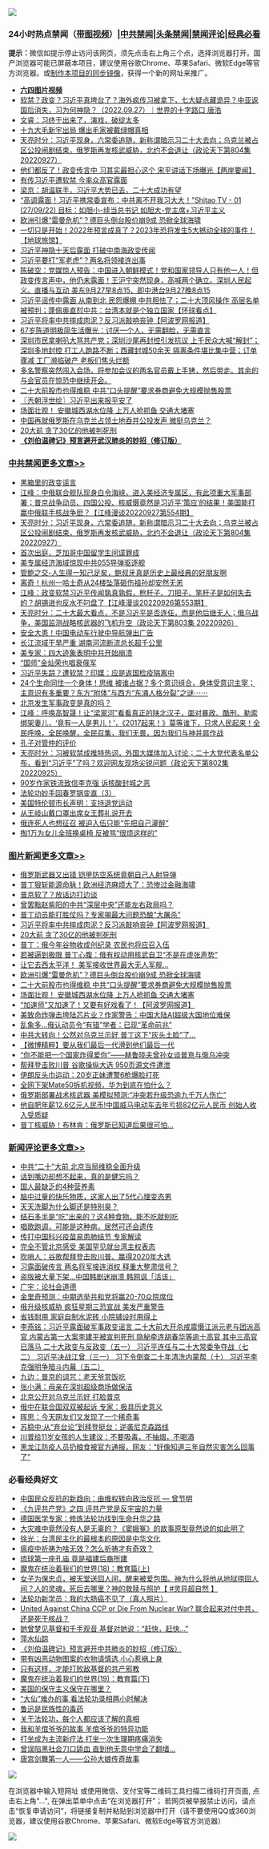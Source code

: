 ![](https://raw.githubusercontent.com/jsvpn/jsproxy/dev/64photo/fqnews-qr.jpg)

<div id="tt">
<h3>24小时热点禁闻（<a href="https://aaa.v2dns.tk/?QAjUl=BgRp5UNKRn&T5Vk=fPVH&Q59Ab=WxGE" target="_blank">带图视频</a>）|<a href="#%E4%B8%AD%E5%85%B1%E7%A6%81%E9%97%BB%E6%9B%B4%E5%A4%9A%E6%96%87%E7%AB%A0">中共禁闻</a>|<a href="#%E5%9B%BE%E7%89%87%E6%96%B0%E9%97%BB%E6%9B%B4%E5%A4%9A%E6%96%87%E7%AB%A0">头条禁闻</a>|<a href="#%E6%96%B0%E9%97%BB%E8%AF%84%E8%AE%BA%E6%9B%B4%E5%A4%9A%E6%96%87%E7%AB%A0">禁闻评论|<a href="#%E5%BF%85%E7%9C%8B%E7%BB%8F%E5%85%B8%E5%A5%BD%E6%96%87">经典必看</a></h3>
<div><b>提示：</b>微信如提示停止访问该网页，须先点击右上角三个点，选择浏览器打开。国产浏览器可能已屏蔽本项目，建议使用谷歌Chrome、苹果Safari、微软Edge等官方浏览器。或<a href="%E5%88%B6%E4%BD%9Cgit%E7%A6%81%E9%97%BB%E9%95%9C%E5%83%8F.md">制作本项目的同步镜像</a>，获得一个新的网址来推广。</div>
<ul>
<li><b><a href="http://d2.v2rss.gq/64.mp4" target="_blank">六四图片视频</a></b></li>
<li><a href="/bannedvideo/20220927/1790026.md">软禁？政变？习近平真垮台了？海外疯传习被拿下，七大疑点藏诡异？中亚返国后消失，习为何神隐？（2022.09.27）｜世界的十字路口 唐浩</a></li>
<li><a href="/bannedvideo/20220927/1790076.md">文睿：习终于出来了，演戏，破绽太多</a></li>
<li><a href="/lifebaike/20220928/1790230.md">十九大毛新宇出局 爆出毛家被戴绿帽真相</a></li>
<li><a href="/cbnews/20220928/1790302.md">天亮时分：习近平现身，六常委追随，新称谓暗示习二十大去向；乌克兰被占区公投闹剧结束，俄罗斯再发核武威胁，北约不会退让（政论天下第804集 20220927）</a></li>
<li><a href="/bannedvideo/20220927/1790040.md">他们都反了！政变传言中 习其实最担心这个 宋平讲话下场曝光【两岸要闻】</a></li>
<li><a href="/headline/20220927/1790127.md">有传习近平遭软禁 今率众高官露面</a></li>
<li><a href="/baitai/20220928/1790170.md">梁京：胡温联手，习近平大势已去，二十大成功有望</a></li>
<li><a href="/bannedvideo/20220928/1790144.md">“高调露面！习近平携常委宣布：中共离不开我习大大！”Shitao TV - 01 (27/09/22) 目标：如胆小-续当总书记 如胆大-党主席+习近平主义</a></li>
<li><a href="/topimagenews/20220927/1790025.md">欧洲引爆“雷曼危机”？德巨头倒台股价崩9成 恐掀全球海啸</a></li>
<li><a href="/bannedvideo/20220927/1790009.md">一切只是开始！2022年预言成真了？2023年恐将发生5大撼动全球的事件！【地球旅馆】</a></li>
<li><a href="/ssgc/20220928/1790157.md">习近平神隐十天后露面 打破中南海政变传闻</a></li>
<li><a href="/comments/20220927/1790042.md">习近平要打“军老虎”？两名将领接连出事</a></li>
<li><a href="/bannedvideo/20220927/1790029.md">陈破空：党媒惊人预告：中国进入朝鲜模式！党和国家领导人只有他一人！但政变传言声中，他仍未露面！王沪宁突然现身，高喊两个确立。深圳人民起义。直播与互动 美东9月27早8点15、即中港台9月27晚8点15</a></li>
<li><a href="/bannedvideo/20220928/1790138.md">习近平谣传中露面  从南到北  民怨爆棚  中共胆怯了；二十大顶风操作   高层名单被预判；蓬佩奥直怼中共：台湾本就是个独立国家【环球看点】</a></li>
<li><a href="/topimagenews/20220928/1790371.md">习近平将率中共摔成肉泥？反习派敲响丧钟【阿波罗网报道】</a></li>
<li><a href="/funmedia/20220928/1790212.md">67岁陈道明极简生活曝光：讨厌一个人，无需翻脸，无需直言</a></li>
<li><a href="/bannedvideo/20220927/1790022.md">深圳市民拿喇叭大骂共产党；深圳沙尾再封控引发抗议 上千民众大喊“解封”；深圳多地封控 打工人跑路不断；西藏封城50余天 隔离条件堪比集中营；订单骤减 工厂濒临破产 老板们焦头烂额</a></li>
<li><a href="/bannedvideo/20220928/1790357.md">多名警察突然闯入会场，将参加会议的两名官员戴上手铐，然后带走。其余的与会官员在惊恐中继续开会。</a></li>
<li><a href="/topimagenews/20220927/1790016.md">二十大前股市也得维稳 中共“口头提醒”要求券商避免大规模抛售股票</a></li>
<li><a href="/ssgc/20220928/1790277.md">〖兲朝浮世绘〗习近平出来报平安了</a></li>
<li><a href="/topimagenews/20220927/1790008.md">场面壮观！ 安徽城西湖水位降 上万人抢抓鱼 交通大堵塞</a></li>
<li><a href="/headline/20220927/1790013.md">中国再就俄罗斯在乌克兰占领土地吞并公投发声 微挺乌克兰？</a></li>
<li><a href="/topimagenews/20220928/1790347.md">20大前 贪了30亿的他被判死刑</a></li>
<li><b><a href="/comments/20200207/1272816.md" target="_blank">《刘伯温碑记》预言避开武汉肺炎的妙招（修订版）</a></b></li>
</ul>
</div>

<div class="catlist">
<h3><a href="/cbnews/" target="_blank">中共禁闻</a><span><a href="/cbnews/" target="_blank" rel="nofollow">更多文章>></a></span></h3>
<ul>
<li><a href="/cbnews/20220928/1790411.md" target="_blank">黑箱里的政变谣言</a></li>
<li><a href="/cbnews/20220928/1790398.md" target="_blank">江峰：中俄联合舰队现身白令海峡，进入美经济专属区，有此项重大军事部署；普京战争动员、四国公投、核威慑竟然是习近平‘策应’的结果！美国能打赢中俄联手核战争麽？【江峰漫谈20220927第554期】</a></li>
<li><a href="/cbnews/20220928/1790302.md" target="_blank">天亮时分：习近平现身，六常委追随，新称谓暗示习二十大去向；乌克兰被占区公投闹剧结束，俄罗斯再发核武威胁，北约不会退让（政论天下第804集 20220927）</a></li>
<li><a href="/cbnews/20220928/1790181.md" target="_blank">首次出庭，芝加哥中国留学生间谍罪成</a></li>
<li><a href="/cbnews/20220927/1789973.md" target="_blank">美专属经济海域惊现中共055导弹驱逐舰</a></li>
<li><a href="/cbnews/20220927/1789266.md" target="_blank">管鲍之交-人生得一知己足矣，鲍叔牙真是历史上最经典的好朋友啊</a></li>
<li><a href="/cbnews/20220927/1789950.md" target="_blank">离奇！杭州一哈士奇从24楼坠落砸伤祖孙却安然无恙</a></li>
<li><a href="/cbnews/20220927/1789923.md" target="_blank">江峰：政变软禁习近平传闻孰真孰假，枪杆子、刀把子、笔杆子是如何失去的？胡锡进也反水不叼盘了【江峰漫谈20220926第553期】</a></li>
<li><a href="/cbnews/20220927/1789880.md" target="_blank">天亮时分：二十大最大看点，不是习近平是否连任，而是他后继无人；俄乌战争，美国监测战略核武器的飞机升空（政论天下第803集 20220926）</a></li>
<li><a href="/cbnews/20220927/1789792.md" target="_blank">安全大患！中国电动车行驶中导航弹出广告</a></li>
<li><a href="/cbnews/20220927/1789791.md" target="_blank">长江流域干旱严重 湖南河流断流总长超千公里</a></li>
<li><a href="/cbnews/20220927/1789687.md" target="_blank">美专家：四大迹象表明中共开始崩溃</a></li>
<li><a href="/cbnews/20220927/1789666.md" target="_blank">“国师”金灿荣也唱衰俄军</a></li>
<li><a href="/cbnews/20220926/1789635.md" target="_blank">习近平失踪？遭软禁？印媒：应是返国检疫隔离中</a></li>
<li><a href="/comments/20220926/1789562.md" target="_blank">24个生命同住一个身体！思维 被谁占据？多个意识组合，身体受意识主宰；主意识有多重要？东方“附体”与西方“东涌人格分裂”之谜⋯⋯</a></li>
<li><a href="/cbnews/20220926/1789448.md" target="_blank">北京发生军事政变是真的吗？</a></li>
<li><a href="/cbnews/20220926/1789445.md" target="_blank">江峰：呼唤高智晟！让“梁家河”看看真正的陕北汉子，面对暴政、酷刑、勒索绑架妻儿，‘竟有一人是男儿！’，《2017起来！》莫等谁下，只求人民起来！全民呼唤，全民唤醒，全民召集，我们无畏，因为我们与神并肩作战</a></li>
<li><a href="/comments/20220926/1789265.md" target="_blank">孔子对管仲的评价</a></li>
<li><a href="/cbnews/20220926/1789380.md" target="_blank">天亮时分：习被软禁成推特热词，外国大媒体加入讨论；二十大党代表名单公布，看到“习近平”了吗？欢迎网友现场尖锐问题（政论天下第802集 20220925）</a></li>
<li><a href="/cbnews/20220926/1789272.md" target="_blank">90岁作家铁流致信李克强 诉核酸封城之恶</a></li>
<li><a href="/cbnews/20220926/1788433.md" target="_blank">法轮功妙手回春罗锅变直（3）</a></li>
<li><a href="/cbnews/20220926/1788962.md" target="_blank">美国特伦顿市长声明：支持退党运动</a></li>
<li><a href="/cbnews/20220925/1789213.md" target="_blank">从王岐山戴口罩出席女王葬礼说开去</a></li>
<li><a href="/cbnews/20220925/1789192.md" target="_blank">俄连死人也想征召 被迫入伍只能“先把自己灌醉”</a></li>
<li><a href="/cbnews/20220925/1789181.md" target="_blank">掏1万为女儿全班换桌椅 反被骂“很烦这样的”</a></li>

</ul>
</div>
<div class="catlist">
<h3><a href="/topimagenews/" target="_blank">图片新闻</a><span><a href="/topimagenews/" target="_blank" rel="nofollow">更多文章>></a></span></h3>
<ul>
<li><a href="/topimagenews/20220928/1790471.md" target="_blank">俄罗斯武器又出错 铠甲防空系统竟朝自己人射导弹</a></li>
<li><a href="/topimagenews/20220928/1790442.md" target="_blank">普丁狠斩能源命脉！欧洲经济麻烦大了：恐惨过金融海啸</a></li>
<li><a href="/topimagenews/20220928/1790410.md" target="_blank">普京软了？放话边打边谈</a></li>
<li><a href="/topimagenews/20220928/1790399.md" target="_blank">曾罢黜赵紫阳的中共“深层中央”还能左右政局吗？</a></li>
<li><a href="/topimagenews/20220928/1790385.md" target="_blank">普丁动员能打胜仗吗？专家揭最大问题恐酿“大屠杀”</a></li>
<li><a href="/topimagenews/20220928/1790371.md" target="_blank">习近平将率中共摔成肉泥？反习派敲响丧钟【阿波罗网报道】</a></li>
<li><a href="/topimagenews/20220928/1790347.md" target="_blank">20大前 贪了30亿的他被判死刑</a></li>
<li><a href="/topimagenews/20220928/1790328.md" target="_blank">普丁：俄今年谷物收成创纪录 农民也将应召入伍</a></li>
<li><a href="/topimagenews/20220927/1790061.md" target="_blank">若被逼到极限 普丁心腹：俄有权动用核武自卫“不是在虚张声势”</a></li>
<li><a href="/topimagenews/20220927/1790033.md" target="_blank">让它去西太平洋！ 美军接收世界最大无人军舰…</a></li>
<li><a href="/topimagenews/20220927/1790025.md" target="_blank">欧洲引爆“雷曼危机”？德巨头倒台股价崩9成 恐掀全球海啸</a></li>
<li><a href="/topimagenews/20220927/1790016.md" target="_blank">二十大前股市也得维稳 中共“口头提醒”要求券商避免大规模抛售股票</a></li>
<li><a href="/topimagenews/20220927/1790008.md" target="_blank">场面壮观！ 安徽城西湖水位降 上万人抢抓鱼 交通大堵塞</a></li>
<li><a href="/topimagenews/20220927/1789961.md" target="_blank">“加速师”又加速了！又要有好戏看了！【阿波罗网报道】</a></li>
<li><a href="/topimagenews/20220927/1789917.md" target="_blank">美致命炸弹击垮陆芯片业？作家警告：中国大陆AI超级大国地位难保</a></li>
<li><a href="/topimagenews/20220927/1789904.md" target="_blank">乱象多…俄认动员令“有错”学者：已现“革命前兆”</a></li>
<li><a href="/topimagenews/20220927/1789903.md" target="_blank">中共大转向！公然对乌克兰示好 普丁这下“灰头土脸”了…</a></li>
<li><a href="/topimagenews/20220927/1789896.md" target="_blank">【微博精粹】要从我们最后一代滑到他们最后一代</a></li>
<li><a href="/topimagenews/20220927/1789864.md" target="_blank">“你不能把一个国家炸得爱你”——赫鲁晓夫曾孙女谈普亰与俄乌冲突</a></li>
<li><a href="/topimagenews/20220927/1789751.md" target="_blank">帮拜登击败川普 谷歌操纵大选 950页源文件遭泄</a></li>
<li><a href="/topimagenews/20220927/1789725.md" target="_blank">伊朗反头巾运动：20岁正妹遭警6枪爆脸打死</a></li>
<li><a href="/topimagenews/20220927/1789724.md" target="_blank">全网下架Mate50拆机视频，华为到底在怕什么？</a></li>
<li><a href="/topimagenews/20220926/1789540.md" target="_blank">俄罗斯部署战术核武器 美模拟预测:“冲突若升级恐逾九千万人伤亡”</a></li>
<li><a href="/topimagenews/20220926/1789499.md" target="_blank">他自肥年薪12.6亿元人民币!中国威马电动车去年亏损82亿元人民币 创始人收入受质疑</a></li>
<li><a href="/topimagenews/20220926/1789485.md" target="_blank">普丁核威胁！布林肯：俄罗斯已知道后果很可怕…</a></li>

</ul>
</div>
<div class="catlist">
<h3><a href="/comments/" target="_blank">新闻评论</a><span><a href="/comments/" target="_blank" rel="nofollow">更多文章>></a></span></h3>
<ul>
<li><a href="/comments/20220928/1790470.md" target="_blank">中共“二十”大前 北京当局维稳全面升级</a></li>
<li><a href="/comments/20220928/1790464.md" target="_blank">话到嘴边却想不起来，真的是健忘吗？</a></li>
<li><a href="/comments/20220928/1790463.md" target="_blank">国人最缺乏的4种营养素</a></li>
<li><a href="/comments/20220928/1790462.md" target="_blank">脑中过量的快乐物质，这家人出了5代心理变态男</a></li>
<li><a href="/comments/20220928/1790459.md" target="_blank">天天洗脚为什么脚还是特别臭？</a></li>
<li><a href="/comments/20220928/1790457.md" target="_blank">结石多半是“吃”出来的？这4种食物，能不吃就别吃</a></li>
<li><a href="/comments/20220928/1790456.md" target="_blank">唱歌跑调，可能是这种病，居然可还会遗传</a></li>
<li><a href="/comments/20220928/1790394.md" target="_blank">传打中国科兴疫苗易患肺结节 专家解读</a></li>
<li><a href="/comments/20220928/1790393.md" target="_blank">完全不管北京感受 美国罕见就台湾主权表态</a></li>
<li><a href="/comments/20220928/1790387.md" target="_blank">吹哨人：谷歌帮拜登击败川普、赢得2020年大选</a></li>
<li><a href="/comments/20220928/1790379.md" target="_blank">习露面破传言 两名将军接连消权 释重大整肃信号？</a></li>
<li><a href="/comments/20220928/1790378.md" target="_blank">盗版被大量下架…中国韩剧迷崩溃 韩网讽「活该」</a></li>
<li><a href="/comments/20220928/1790374.md" target="_blank">广宇：论社会道德</a></li>
<li><a href="/comments/20220928/1790361.md" target="_blank">金里奇预测：中期选举共和党将赢20-70众院席位</a></li>
<li><a href="/comments/20220928/1790360.md" target="_blank">俄升级核威胁 疯狂星期三恐宣战 美发严重警告</a></li>
<li><a href="/comments/20220928/1790358.md" target="_blank">省钱耐用 家庭自制水泥砖 小院铺设时用得上</a></li>
<li><a href="/comments/20220928/1790344.md" target="_blank">李燕铭：习近平露面破军事政变谣言 二十大前大开杀戒震慑江派元老与团派高官 内蒙古第一大案李建平被宣判死刑 隐秘牵连胡春华等逾十高官 其中三高官已落马 二十大政变与反政变（五一） 习近平连任与二十大常委争夺战（七二） 习近平决战江曾（三一） 习下令倒查二十年清洗内蒙帮（十） 习近平李克强明争暗斗内幕（五二）</a></li>
<li><a href="/comments/20220928/1790340.md" target="_blank">九边：普京的诅咒：老天爷赏饭吃</a></li>
<li><a href="/comments/20220928/1790339.md" target="_blank">张小满：母亲在深圳超级商场做保洁</a></li>
<li><a href="/comments/20220928/1790321.md" target="_blank">北京公开对乌克兰示好 打脸普京</a></li>
<li><a href="/comments/20220928/1790320.md" target="_blank">俄中在联合国双双被起诉 专家：极具历史意义</a></li>
<li><a href="/comments/20220928/1790308.md" target="_blank">晖思：今天网友们又发现了一个稀奇事</a></li>
<li><a href="/comments/20220928/1790306.md" target="_blank">苏稳中:从“弃台论”到拜登挺台：逆袭尼克森路线</a></li>
<li><a href="/comments/20220928/1790292.md" target="_blank">川普给11岁女孩的人生建议：不要吸毒，不抽烟，不喝酒</a></li>
<li><a href="/comments/20220928/1790279.md" target="_blank">黑龙江防疫人员扔粮食被官方通报，网友：“好像知道三年自然灾害怎么回事了”</a></li>

</ul>
</div>

<div class="catlist">
<h3>必看经典好文</h3>
<ul>
<li><a href="/comments/20220713/1757701.md" target="_blank">中国民众反抗的新趋向：由维权转向政治反抗 — 曾节明</a></li>
<li><a href="/bookonline/20131116/201053.md" target="_blank">《九评共产党》之四 评共产党是反宇宙的力量</a></li>
<li><a href="/comments/20200607/783186.md" target="_blank">德国医学专家：修炼法轮功找到生命升华之路</a></li>
<li><a href="/lifebaike/20210511/1544066.md" target="_blank">大灾难中竟然没有人是无辜的？《窦娥冤》的故事原型竟然说的如此明了</a></li>
<li><a href="/cbnews/20220205/1688152.md" target="_blank">徐光：台湾民主化的最根本的原因是中华文化</a></li>
<li><a href="/comments/20200502/1322275.md" target="_blank">瘟疫中祈祷为啥无效？怎么祈祷才有奇效？</a></li>
<li><a href="/bannedvideo/20220418/1720873.md" target="_blank">琉球第一座孔庙 竟是福建后裔所建</a></li>
<li><a href="/topimagenews/20180701/965109.md" target="_blank">魔鬼在统治着我们的世界(18)：教育篇(上)</a></li>
<li><a href="/comments/20211012/1636544.md" target="_blank">女子为保忠贞，被天堂送回人间，醒来被爱包围。神为什么将他从地狱捞回人间？人的灵魂，死后去哪里？神的救赎与照护【 #灵异超自然 】</a></li>
<li><a href="/comments/20210905/1619324.md" target="_blank">法轮功新学员：我的大肠癌不见了（真人照片）</a></li>
<li><a href="/comments/20200820/1451960.md" target="_blank">United Against China CCP or Die From Nuclear War? 联合起来对付中共，还是死于核战？</a></li>
<li><a href="/cnnews/20210420/1529760.md" target="_blank">她曾梦见基督和千手观音 基督对她说：“赶快，赶快…”</a></li>
<li><a href="/cbnews/20210809/1603030.md" target="_blank">萍水仙踪</a></li>
<li><a href="/comments/20200207/1272816.md" target="_blank">《刘伯温碑记》预言避开中共肺炎的妙招（修订版）</a></li>
<li><a href="/lifebaike/20180811/984246.md" target="_blank">带有凶恶动物图案的衣物请慎选 小心惹祸上身</a></li>
<li><a href="/comments/20220127/1684835.md" target="_blank">只有这样，才能打败敌基督的共产邪教</a></li>
<li><a href="/comments/20180716/972458.md" target="_blank">魔鬼在统治着我们的世界(19)：教育篇(下)</a></li>
<li><a href="/lifebaike/20200520/1331379.md" target="_blank">美国的保守主义保守在哪里？</a></li>
<li><a href="/cbnews/20210428/1535533.md" target="_blank">“大仙”难办的事  看法轮功录相两小时解决</a></li>
<li><a href="/lishi/20130311/666695.md" target="_blank">鲁迅是民族性的毒药</a></li>
<li><a href="/topimagenews/20161125/619230.md" target="_blank">关于法轮功，每个人都应该了解的真相</a></li>
<li><a href="/tculture/20200917/1398046.md" target="_blank">我和羊倌爷爷的故事 羊倌爷爷的特异功能</a></li>
<li><a href="/cbnews/20210810/1603566.md" target="_blank">打坐成为主流新疗法 打坐一次生理期疼痛消失</a></li>
<li><a href="/topimagenews/20200928/1404412.md" target="_blank">曾误陷黑社会刀口舔血 直到他无意中学会了翻墙&#8230;</a></li>
<li><a href="/comments/20220902/1779609.md" target="_blank">唐宫剑舞第一人——公孙大娘传奇故事</a></li>

</ul>
</div>

![](https://raw.githubusercontent.com/jsvpn/jsproxy/dev/64photo/fqnews-qr.jpg)

在浏览器中输入短网址 或使用微信、支付宝等二维码工具扫描二维码打开页面, 点击右上角"...", 在弹出菜单中点击“在浏览器打开”； 若网页被举报禁止访问，请点击“恢复申请访问”，将链接复制并粘贴到浏览器中打开（请不要使用QQ或360浏览器，建议使用谷歌Chrome、苹果Safari、微软Edge等官方浏览器）

![](https://raw.githubusercontent.com/jsvpn/jsproxy/dev/64photo/wx.jpg)